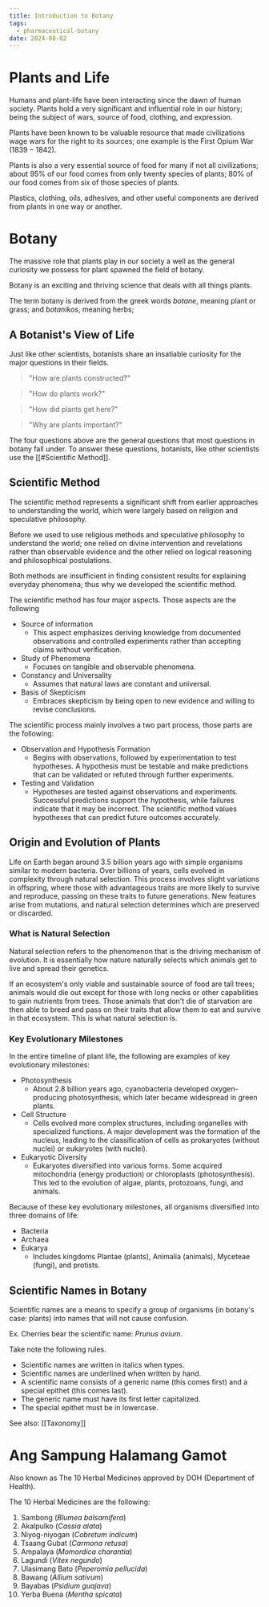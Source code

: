 ```yaml
---
title: Introduction to Botany
tags:
  - pharmaceutical-botany
date: 2024-08-02
---
```

# Plants and Life
Humans and plant-life have been interacting since the dawn of human society. Plants hold a very significant and influential role in our history; being the subject of wars, source of food, clothing, and expression.

Plants have been known to be valuable resource that made civilizations wage wars for the right to its sources; one example is the First Opium War  ($1839-1842$).

Plants is also a very essential source of food for many if not all civilizations; about $95\%$ of our food comes from only twenty species of plants; $80\%$ of our food comes from six of those species of plants.

Plastics, clothing, oils, adhesives, and other useful components are derived from plants in one way or another.
# Botany
The massive role that plants play in our society a well as the general curiosity we possess for plant spawned the field of botany.

Botany is an exciting and thriving science that deals with all things plants. 

The term botany is derived from the greek words *botane*, meaning plant or grass; and *botanikos*, meaning herbs;

## A Botanist's View of Life
Just like other scientists, botanists share an insatiable curiosity for the major questions in their fields.

> "How are plants constructed?"

>"How do plants work?"

>"How did plants get here?"

>"Why are plants important?"

The four questions above are the general questions that most questions in botany fall under. To answer these questions, botanists, like other scientists use the [[#Scientific Method]].
## Scientific Method
The scientific method represents a significant shift from earlier approaches to understanding the world, which were largely based on religion and speculative philosophy.

Before we used to use religious methods and speculative philosophy to understand the world; one relied on divine intervention and revelations rather than observable evidence and the other relied on logical reasoning and philosophical postulations.

Both methods are insufficient in finding consistent results for explaining everyday phenomena; thus why we developed the scientific method.

The scientific method has four major aspects. Those aspects are the following
- Source of information
	- This aspect emphasizes deriving knowledge from documented observations and controlled experiments rather than accepting claims without verification.
- Study of Phenomena
	- Focuses on tangible and observable phenomena.
- Constancy and Universality
	- Assumes that natural laws are constant and universal.
- Basis of Skepticism
	- Embraces skepticism by being open to new evidence and willing to revise conclusions.

The scientific process mainly involves a two part process, those parts are the following:
- Observation and Hypothesis Formation
	- Begins with observations, followed by experimentation to test hypotheses. A hypothesis must be testable and make predictions that can be validated or refuted through further experiments.
- Testing and Validation
	- Hypotheses are tested against observations and experiments. Successful predictions support the hypothesis, while failures indicate that it may be incorrect. The scientific method values hypotheses that can predict future outcomes accurately.
## Origin and Evolution of Plants
Life on Earth began around 3.5 billion years ago with simple organisms similar to modern bacteria. Over billions of years, cells evolved in complexity through natural selection. This process involves slight variations in offspring, where those with advantageous traits are more likely to survive and reproduce, passing on these traits to future generations. New features arise from mutations, and natural selection determines which are preserved or discarded.
### What is Natural Selection
Natural selection refers to the phenomenon that is the driving mechanism of evolution. It is essentially how nature naturally selects which animals get to live and spread their genetics.

If an ecosystem's only viable and sustainable source of food are tall trees; animals would die out except for those with long necks or other capabilities to gain nutrients from trees. Those animals that don't die of starvation are then able to breed and pass on their traits that allow them to eat and survive in that ecosystem. This is what natural selection is.
### Key Evolutionary Milestones
In the entire timeline of plant life, the following are examples of key evolutionary milestones:
- Photosynthesis
	- About 2.8 billion years ago, cyanobacteria developed oxygen-producing photosynthesis, which later became widespread in green plants.
- Cell Structure
	- Cells evolved more complex structures, including organelles with specialized functions. A major development was the formation of the nucleus, leading to the classification of cells as prokaryotes (without nuclei) or eukaryotes (with nuclei).
- Eukaryotic Diversity
	- Eukaryotes diversified into various forms. Some acquired mitochondria (energy production) or chloroplasts (photosynthesis). This led to the evolution of algae, plants, protozoans, fungi, and animals.

Because of these key evolutionary milestones, all organisms diversified into three domains of life:
- Bacteria
- Archaea
- Eukarya
	- Includes kingdoms Plantae (plants), Animalia (animals), Myceteae (fungi), and protists.
## Scientific Names in Botany
Scientific names are a means to specify a group of organisms (in botany's case: plants) into names that will not cause confusion.

Ex. Cherries bear the scientific name: *Prunus avium*.

Take note the following rules.
- Scientific names are written in italics when types.
- Scientific names are underlined when written by hand.
- A scientific name consists of a generic name (this comes first) and a special epithet (this comes last).
- The generic name must have its first letter capitalized.
- The special epithet must be in lowercase.

See also: [[Taxonomy]]
# Ang Sampung Halamang Gamot
Also known as The 10 Herbal Medicines approved by DOH (Department of Health).

The 10 Herbal Medicines are the following:
1. Sambong (*Blumea balsamifera*)
2. Akalpulko (*Cassia alata*)
3. Niyog-niyogan (*Cobretum indicum*)
4. Tsaang Gubat (*Carmona retusa*)
5. Ampalaya (*Momordica charantia*)
6. Lagundi (*Vitex negundo*)
7. Ulasimang Bato (*Peperomia pellucida*)
8. Bawang (*Allium sativum*)
9. Bayabas (*Psidium guajava*)
10. Yerba Buena (*Mentha spicata*)
